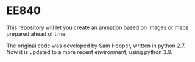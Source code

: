 # EE840
This repository will let you create an anmation based on images or maps prepared ahead of time.

The original code was developed by Sam Hooper, written in python 2.7. Now it is updated to a more recent environment, using python 3.9.
